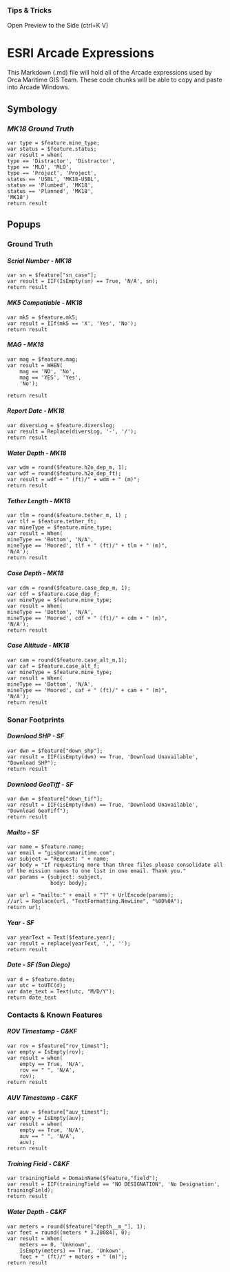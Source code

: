 ### Tips & Tricks

Open Preview to the Side (ctrl+K V)

# **ESRI Arcade Expressions**

This Markdown (.md) file will hold all of the Arcade expressions used by Orca Maritime GIS Team.
These code chunks will be able to copy and paste into Arcade Windows.

## **Symbology**

### *MK18 Ground Truth* 

```
var type = $feature.mine_type;
var status = $feature.status;
var result = when(
type == 'Distractor', 'Distractor',
type == 'MLO', 'MLO', 
type == 'Project', 'Project',
status == 'USBL', 'MK18-USBL',
status == 'Plumbed', 'MK18',
status == 'Planned', 'MK18',
'MK18')
return result
```

## **Popups**

### Ground Truth


#### *Serial Number - MK18*
```
var sn = $feature["sn_case"];
var result = IIF(IsEmpty(sn) == True, 'N/A', sn);
return result
```

#### *MK5 Compatiable - MK18*
```
var mk5 = $feature.mk5;
var result = IIf(mk5 == 'X', 'Yes', 'No');
return result
```

#### *MAG - MK18*
```
var mag = $feature.mag;
var result = WHEN(
    mag == 'NO', 'No',
    mag == 'YES', 'Yes',
    'No');
    
return result
```

#### *Report Date - MK18*
```
var diversLog = $feature.diverslog;
var result = Replace(diversLog, '-', '/');
return result
```

#### *Water Depth - MK18*
```
var wdm = round($feature.h2o_dep_m, 1);
var wdf = round($feature.h2o_dep_ft);
var result = wdf + " (ft)/" + wdm + " (m)";
return result
```

#### *Tether Length - MK18*
```
var tlm = round($feature.tether_m, 1) ;
var tlf = $feature.tether_ft;
var mineType = $feature.mine_type;
var result = When(
mineType == 'Bottom', 'N/A',
mineType == 'Moored', tlf + " (ft)/" + tlm + " (m)",
'N/A');
return result
```

#### *Case Depth - MK18*
```
var cdm = round($feature.case_dep_m, 1);
var cdf = $feature.case_dep_f;
var mineType = $feature.mine_type;
var result = When(
mineType == 'Bottom', 'N/A',
mineType == 'Moored', cdf + " (ft)/" + cdm + " (m)",
'N/A');
return result
```

#### *Case Altitude - MK18*
```
var cam = round($feature.case_alt_m,1);
var caf = $feature.case_alt_f;
var mineType = $feature.mine_type;
var result = When(
mineType == 'Bottom', 'N/A',
mineType == 'Moored', caf + " (ft)/" + cam + " (m)",
'N/A');
return result
```

### Sonar Footprints

#### *Download SHP - SF*
```
var dwn = $feature["down_shp"];
var result = IIF(isEmpty(dwn) == True, 'Download Unavailable', "Download SHP");
return result
```

#### *Download GeoTiff - SF*
```
var dwn = $feature["down_tif"];
var result = IIF(isEmpty(dwn) == True, 'Download Unavailable', "Download GeoTiff");
return result
```

#### *Mailto - SF*
```
var name = $feature.name;
var email = "gis@orcamaritime.com";
var subject = "Request: " + name;
var body = "If requesting more than three files please consolidate all of the mission names to one list in one email. Thank you."
var params = {subject: subject,
              body: body};

var url = "mailto:" + email + "?" + UrlEncode(params);
//url = Replace(url, "TextFormatting.NewLine", "%0D%0A");
return url;
```

#### *Year - SF*
```
var yearText = Text($feature.year);
var result = replace(yearText, ',', '');
return result
```

#### *Date - SF (San Diego)*
```
var d = $feature.date;
var utc = toUTC(d);
var date_text = Text(utc, "M/D/Y");
return date_text
```

### Contacts & Known Features

#### *ROV Timestamp - C&KF*
```
var rov = $feature["rov_timest"];
var empty = IsEmpty(rov);
var result = when(
    empty == True, 'N/A',
    rov == " ", 'N/A',
    rov);
return result
```

#### *AUV Timestamp - C&KF*
```
var auv = $feature["auv_timest"];
var empty = IsEmpty(auv);
var result = when(
    empty == True, 'N/A',
    auv == " ", 'N/A',
    auv);
return result
```

#### *Training Field - C&KF*
```
var trainingField = DomainName($feature,"field");
var result = IIF(trainingField == "NO DESIGNATION", 'No Designation', trainingField);
return result
```

#### *Water Depth - C&KF*
```
var meters = round($feature["depth__m_"], 1);
var feet = round((meters * 3.28084), 0);
var result = When(
    meters == 0, 'Unknown',
    IsEmpty(meters) == True, 'Unkown',
    feet + " (ft)/" + meters + " (m)");
return result
```

